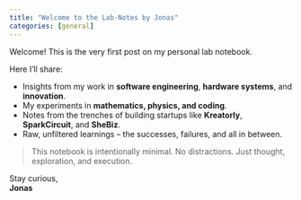 ```yaml
---
title: "Welcome to the Lab-Notes by Jonas"
categories: [general]
---
```


Welcome! This is the very first post on my personal lab notebook.

Here I’ll share:

- Insights from my work in **software engineering**, **hardware systems**, and **innovation**.
- My experiments in **mathematics, physics, and coding**.
- Notes from the trenches of building startups like **Kreatorly**, **SparkCircuit**, and **SheBiz**.
- Raw, unfiltered learnings – the successes, failures, and all in between.

> This notebook is intentionally minimal. No distractions. Just thought, exploration, and execution.

Stay curious,  
**Jonas**
